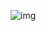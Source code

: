 ![img](https://cdn.discordapp.com/attachments/758767323267203073/892201889381363842/631093468361392137.png)
